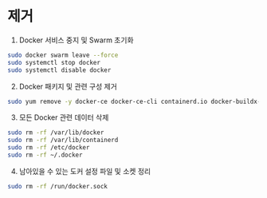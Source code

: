 # 제거

1. Docker 서비스 중지 및 Swarm 초기화
``` bash
sudo docker swarm leave --force
sudo systemctl stop docker
sudo systemctl disable docker
```

2. Docker 패키지 및 관련 구성 제거
``` bash
sudo yum remove -y docker-ce docker-ce-cli containerd.io docker-buildx-plugin docker-compose-plugin
```

3. 모든 Docker 관련 데이터 삭제
``` bash
sudo rm -rf /var/lib/docker
sudo rm -rf /var/lib/containerd
sudo rm -rf /etc/docker
sudo rm -rf ~/.docker
```

4. 남아있을 수 있는 도커 설정 파일 및 소켓 정리
``` bash
sudo rm -rf /run/docker.sock
```